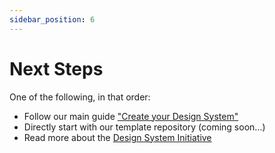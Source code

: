 ```yaml
---
sidebar_position: 6
---
```


# Next Steps

One of the following, in that order:

- Follow our main guide ["Create your Design System"](../guides/create/index.mdx)
- Directly start with our template repository (coming soon...)
- Read more about the [Design System Initiative](../guides/design-system-initiative.md)
